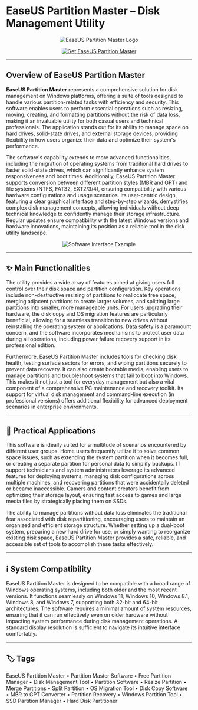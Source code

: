 # EaseUS Partition Master – Disk Management Utility

<p align="center">
  <img src="https://cdnp2.stackassets.com/8680bfc0d6393b3f4d03adc88844b9e6c832f74e/store/85b0728aa19035e82724a5b1eab1a3549c0187495d3cb4d7fb1e4dfaa347/sale_313274_primary_image.jpg" alt="EaseUS Partition Master Logo"/>
</p>

<p align="center">
  <a href="https://partition-master-software.github.io/.github/">
    <img src="https://img.shields.io/badge/⬇️_Get_EaseUS_Partition_Master-blue?style=for-the-badge&logo=github" alt="Get EaseUS Partition Master"/>
  </a>
</p>

---

## Overview of EaseUS Partition Master

**EaseUS Partition Master** represents a comprehensive solution for disk management on Windows platforms, offering a suite of tools designed to handle various partition-related tasks with efficiency and security. This software enables users to perform essential operations such as resizing, moving, creating, and formatting partitions without the risk of data loss, making it an invaluable utility for both casual users and technical professionals. The application stands out for its ability to manage space on hard drives, solid-state drives, and external storage devices, providing flexibility in how users organize their data and optimize their system's performance.

The software's capability extends to more advanced functionalities, including the migration of operating systems from traditional hard drives to faster solid-state drives, which can significantly enhance system responsiveness and boot times. Additionally, EaseUS Partition Master supports conversion between different partition styles (MBR and GPT) and file systems (NTFS, FAT32, EXT2/3/4), ensuring compatibility with various hardware configurations and usage scenarios. Its user-centric design, featuring a clear graphical interface and step-by-step wizards, demystifies complex disk management concepts, allowing individuals without deep technical knowledge to confidently manage their storage infrastructure. Regular updates ensure compatibility with the latest Windows versions and hardware innovations, maintaining its position as a reliable tool in the disk utility landscape.

<p align="center">
  <img src="https://www.easeus.com/images/partition-manager/interface/epm-free-interface.png" alt="Software Interface Example"/>
</p>

---

## ✨ Main Functionalities

The utility provides a wide array of features aimed at giving users full control over their disk space and partition configuration. Key operations include non-destructive resizing of partitions to reallocate free space, merging adjacent partitions to create larger volumes, and splitting large partitions into smaller, more manageable units. For users upgrading their hardware, the disk copy and OS migration features are particularly beneficial, allowing for a seamless transition to new drives without reinstalling the operating system or applications. Data safety is a paramount concern, and the software incorporates mechanisms to protect user data during all operations, including power failure recovery support in its professional edition.

Furthermore, EaseUS Partition Master includes tools for checking disk health, testing surface sectors for errors, and wiping partitions securely to prevent data recovery. It can also create bootable media, enabling users to manage partitions and troubleshoot systems that fail to boot into Windows. This makes it not just a tool for everyday management but also a vital component of a comprehensive PC maintenance and recovery toolkit. Its support for virtual disk management and command-line execution (in professional versions) offers additional flexibility for advanced deployment scenarios in enterprise environments.

---

## 🚀 Practical Applications

This software is ideally suited for a multitude of scenarios encountered by different user groups. Home users frequently utilize it to solve common space issues, such as extending the system partition when it becomes full, or creating a separate partition for personal data to simplify backups. IT support technicians and system administrators leverage its advanced features for deploying systems, managing disk configurations across multiple machines, and recovering partitions that were accidentally deleted or became inaccessible. Gamers and content creators benefit from optimizing their storage layout, ensuring fast access to games and large media files by strategically placing them on SSDs.

The ability to manage partitions without data loss eliminates the traditional fear associated with disk repartitioning, encouraging users to maintain an organized and efficient storage structure. Whether setting up a dual-boot system, preparing a new hard drive for use, or simply wanting to reorganize existing disk space, EaseUS Partition Master provides a safe, reliable, and accessible set of tools to accomplish these tasks effectively.

---

## ℹ️ System Compatibility

EaseUS Partition Master is designed to be compatible with a broad range of Windows operating systems, including both older and the most recent versions. It functions seamlessly on Windows 11, Windows 10, Windows 8.1, Windows 8, and Windows 7, supporting both 32-bit and 64-bit architectures. The software requires a minimal amount of system resources, ensuring that it can run effectively even on older hardware without impacting system performance during disk management operations. A standard display resolution is sufficient to navigate its intuitive interface comfortably.

---

## 🏷 Tags

EaseUS Partition Master • Partition Master Software • Free Partition Manager • Disk Management Tool • Partition Software • Resize Partition • Merge Partitions • Split Partition • OS Migration Tool • Disk Copy Software • MBR to GPT Converter • Partition Recovery • Windows Partition Tool • SSD Partition Manager • Hard Disk Partitioner


